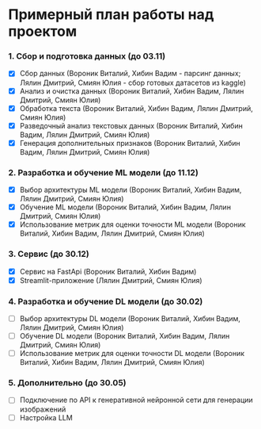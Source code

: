 # Примерный план работы над проектом
### 1. Сбор и подготовка данных (до 03.11)
   - [x] Сбор данных (Вороник Виталий, Хибин Вадим - парсинг данных; Лялин Дмитрий, Смиян Юлия - сбор готовых датасетов из kaggle)
   - [x] Анализ и очистка данных (Вороник Виталий, Хибин Вадим, Лялин Дмитрий, Смиян Юлия)
   - [x] Обработка текста (Вороник Виталий, Хибин Вадим, Лялин Дмитрий, Смиян Юлия)
   - [x] Разведочный анализ текстовых данных (Вороник Виталий, Хибин Вадим, Лялин Дмитрий, Смиян Юлия)
   - [x] Генерация дополнительных признаков (Вороник Виталий, Хибин Вадим, Лялин Дмитрий, Смиян Юлия)
### 2. Разработка и обучение ML модели (до 11.12)
   - [x] Выбор архитектуры ML модели (Вороник Виталий, Хибин Вадим, Лялин Дмитрий, Смиян Юлия)
   - [x] Обучение ML модели (Вороник Виталий, Хибин Вадим, Лялин Дмитрий, Смиян Юлия)
   - [x] Использование метрик для оценки точности ML модели (Вороник Виталий, Хибин Вадим, Лялин Дмитрий, Смиян Юлия)
### 3. Сервис (до 30.12)
  - [x] Сервис на FastApi (Вороник Виталий, Хибин Вадим)
  - [x] Streamlit-приложение  (Лялин Дмитрий, Смиян Юлия)
### 4. Разработка и обучение DL модели (до 30.02)
   - [ ] Выбор архитектуры DL модели (Вороник Виталий, Хибин Вадим, Лялин Дмитрий, Смиян Юлия)
   - [ ] Обучение DL модели (Вороник Виталий, Хибин Вадим, Лялин Дмитрий, Смиян Юлия)
   - [ ] Использование метрик для оценки точности DL модели (Вороник Виталий, Хибин Вадим, Лялин Дмитрий, Смиян Юлия)
### 5. Дополнительно (до 30.05)
  - [ ] Подключение по API к генеративной нейронной сети для генерации изображений
  - [ ] Настройка LLM
